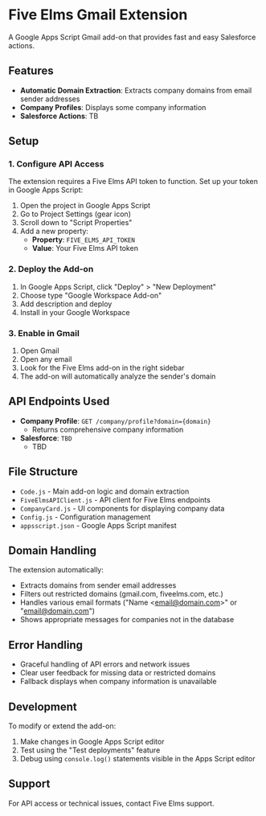 # Five Elms Gmail Extension

A Google Apps Script Gmail add-on that provides fast and easy Salesforce actions.

## Features

- **Automatic Domain Extraction**: Extracts company domains from email sender addresses
- **Company Profiles**: Displays some company information
- **Salesforce Actions**: TB

## Setup

### 1. Configure API Access

The extension requires a Five Elms API token to function. Set up your token in Google Apps Script:

1. Open the project in Google Apps Script
2. Go to Project Settings (gear icon)
3. Scroll down to "Script Properties"
4. Add a new property:
   - **Property**: `FIVE_ELMS_API_TOKEN`
   - **Value**: Your Five Elms API token

### 2. Deploy the Add-on

1. In Google Apps Script, click "Deploy" > "New Deployment"
2. Choose type "Google Workspace Add-on"
3. Add description and deploy
4. Install in your Google Workspace

### 3. Enable in Gmail

1. Open Gmail
2. Open any email
3. Look for the Five Elms add-on in the right sidebar
4. The add-on will automatically analyze the sender's domain

## API Endpoints Used

- **Company Profile**: `GET /company/profile?domain={domain}`
  - Returns comprehensive company information
- **Salesforce**: `TBD`
  - TBD

## File Structure

- `Code.js` - Main add-on logic and domain extraction
- `FiveElmsAPIClient.js` - API client for Five Elms endpoints
- `CompanyCard.js` - UI components for displaying company data
- `Config.js` - Configuration management
- `appsscript.json` - Google Apps Script manifest

## Domain Handling

The extension automatically:
- Extracts domains from sender email addresses
- Filters out restricted domains (gmail.com, fiveelms.com, etc.)
- Handles various email formats ("Name &lt;email@domain.com&gt;" or "email@domain.com")
- Shows appropriate messages for companies not in the database

## Error Handling

- Graceful handling of API errors and network issues
- Clear user feedback for missing data or restricted domains
- Fallback displays when company information is unavailable

## Development

To modify or extend the add-on:

1. Make changes in Google Apps Script editor
2. Test using the "Test deployments" feature
3. Debug using `console.log()` statements visible in the Apps Script editor

## Support

For API access or technical issues, contact Five Elms support. 